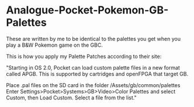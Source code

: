 # Analogue-Pocket-Pokemon-GB-Palettes
These are written by me to be identical to the palettes you get when you play a B&amp;W Pokemon game on the GBC.

This is how you apply my Palette Patches according to their site:

"Starting in OS 2.0, Pocket can load custom palette files in a new format called APGB. This is supported by cartridges and openFPGA that target GB.

Place .pal files on the SD card in the folder /Assets/gb/common/palettes
Enter Settings>Pocket>Systems>GB>Video>Color Palettes and select Custom, then Load Custom.
Select a file from the list."
